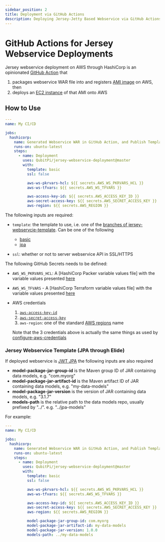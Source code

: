 ```yaml
---
sidebar_position: 2
title: Deployment via GitHub Actions
description: Deploying Jersey-Jetty Based Webservice via GitHub Actions
---
```


GitHub Actions for Jersey Webservice Deployments
================================================

Jersey webservice deployment on AWS through HashiCorp is an opinionated [GitHub Action] that

1. packages webservice WAR file into and registers [AMI image][AWS AMI] on AWS, then
2. deploys an [EC2 instance][AWS EC2] of that AMI onto AWS

How to Use
----------

```yaml
---
name: My CI/CD

jobs:
  hashicorp:
    name: Generated Webservice WAR in GitHub Action, and Publish Template AMI Image and Deploy it to EC2 through HashiCorp
    runs-on: ubuntu-latest
    steps:
      - name: Deployment
        uses: QubitPi/jersey-webservice-deployment@master
        with:
          template: basic
          ssl: false

          aws-ws-pkrvars-hcl: ${{ secrets.AWS_WS_PKRVARS_HCL }}
          aws-ws-tfvars: ${{ secrets.AWS_WS_TFVARS }}

          aws-access-key-id: ${{ secrets.AWS_ACCESS_KEY_ID }}
          aws-secret-access-key: ${{ secrets.AWS_SECRET_ACCESS_KEY }}
          aws-region: ${{ secrets.AWS_REGION }}
```

The following inputs are required:

- `template`: the template to use, i.e. one of the
  [branches of jersey-webservcie-template](https://github.com/QubitPi/jersey-webservice-template/branches). Can be one
  of the following

  - [basic](https://qubitpi.github.io/jersey-webservice-template/docs/intro)
  - [jpa](https://qubitpi.github.io/jersey-webservice-template/docs/crud/)

- `ssl`: whether or not to server webservice API in SSL/HTTPS

The following GitHub Secrets needs to be defined:

- `AWS_WS_PKRVARS_HCL`: A [HashiCorp Packer variable values file] with the variable values presented
  [here](https://hashicorp-aws.com/docs/webservice#defining-packer-variables)
- `AWS_WS_TFVARS` - A [HashiCorp Terraform variable values file] with the variable values presented
  [here](https://hashicorp-aws.com/docs/webservice#defining-terraform-variables)

- AWS credentials

  1. [`aws-access-key-id`](../setup#aws)
  2. [`aws-secret-access-key`](../setup#aws)
  3. `aws-region`: one of the standard [AWS regions] name

  Note that the 3 credentials above is actually the same things as used by [configure-aws-credentials]

### Jersey Webservice Template (JPA through Elide)

If deployed webservice is [JWT JPA](https://qubitpi.github.io/jersey-webservice-template/docs/crud/) the following
inputs are also required

- **model-package-jar-group-id** is the Maven group ID of JAR containing data models, e.g. "com.myorg"
- **model-package-jar-artifact-id** is the Maven artifact ID of JAR containing data models, e.g. "my-data-models"
- **model-package-jar-version** is the version of JAR containing data models, e.g. "3.1.7"
- **models-path** is the relative path to the data models repo, usually prefixed by "../". e.g. "../jpa-models"

For example:

```yaml
---
name: My CI/CD

jobs:
  hashicorp:
    name: Generated Webservice WAR in GitHub Action, and Publish Template AMI Image and Deploy it to EC2 through HashiCorp
    runs-on: ubuntu-latest
    steps:
      - name: Deployment
        uses: QubitPi/jersey-webservice-deployment@master
        with:
          template: basic
          ssl: false

          aws-ws-pkrvars-hcl: ${{ secrets.AWS_WS_PKRVARS_HCL }}
          aws-ws-tfvars: ${{ secrets.AWS_WS_TFVARS }}

          aws-access-key-id: ${{ secrets.AWS_ACCESS_KEY_ID }}
          aws-secret-access-key: ${{ secrets.AWS_SECRET_ACCESS_KEY }}
          aws-region: ${{ secrets.AWS_REGION }}

          model-package-jar-group-id: com.myorg
          model-package-jar-artifact-id: my-data-models
          model-package-jar-version: 1.0.0
          models-path: ../my-data-models
```

[AWS AMI]: https://docs.aws.amazon.com/AWSEC2/latest/UserGuide/AMIs.html
[AWS EC2]: https://aws.amazon.com/ec2/
[AWS regions]: https://docs.aws.amazon.com/AWSEC2/latest/UserGuide/using-regions-availability-zones.html

[configure-aws-credentials]: https://github.com/aws-actions/configure-aws-credentials

[GitHub Action]: https://docs.github.com/en/actions/learn-github-actions/understanding-github-actions
